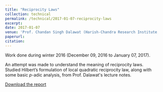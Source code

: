 ```yaml
---
title: "Reciprocity Laws"
collection: technical
permalink: /technical/2017-01-07-reciprocity-laws
excerpt:
date: 2017-01-07
venue: 'Prof. Chandan Singh Dalawat (Harish-Chandra Research Institute, Allahabad)'
paperurl: 
citation: 
---
```

Work done during winter 2016 (December 09, 2016 to January 07, 2017).

An attempt was made to understand the meaning of reciprocity laws. Studied Hilbert’s formulation of local quadratic reciprocity law, along with some basic $p$-adic analysis, from Prof. Dalawat's lecture notes.

[Download the report](http://gkorpal.github.io/files/winter2016-reciprocity_laws-gaurish.pdf)

